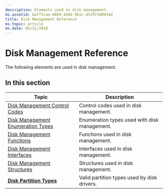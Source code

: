 ```yaml
---
description: Elements used in disk management.
ms.assetid: baff3cae-d869-456b-981c-452973d0914d
title: Disk Management Reference
ms.topic: article
ms.date: 05/31/2018
---
```


# Disk Management Reference

The following elements are used in disk management.

## In this section



| Topic                                                                                 | Description                                             |
|---------------------------------------------------------------------------------------|---------------------------------------------------------|
| [Disk Management Control Codes](disk-management-control-codes.md)<br/>         | Control codes used in disk management.<br/>       |
| [Disk Management Enumeration Types](disk-management-enumeration-types.md)<br/> | Enumeration types used with disk management.<br/> |
| [Disk Management Functions](disk-management-functions.md)<br/>                 | Functions used in disk management.<br/>           |
| [Disk Management Interfaces](disk-management-interfaces.md)<br/>               | Interfaces used in disk management.<br/>          |
| [Disk Management Structures](disk-management-structures.md)<br/>               | Structures used in disk management.<br/>          |
| [**Disk Partition Types**](disk-partition-types.md)<br/>                       | Valid partition types used by disk drivers.<br/>  |



 

 

 




